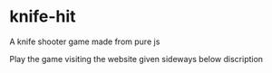 # knife-hit
A knife shooter game made from pure js





Play the game visiting the website given sideways below discription
